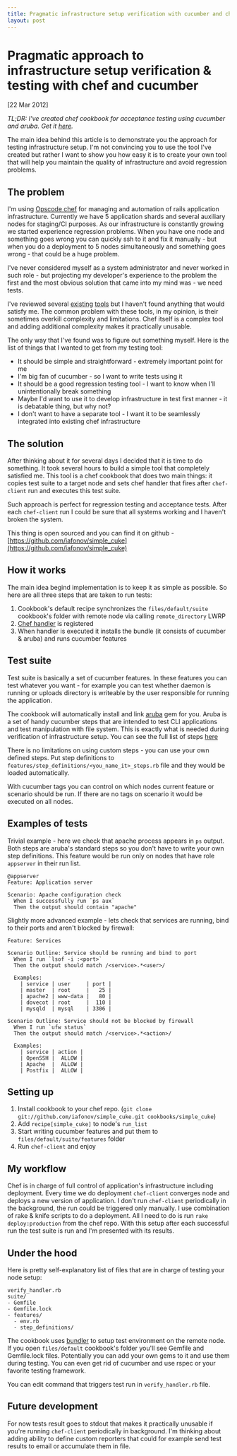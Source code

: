 ```yaml
---
title: Pragmatic infrastructure setup verification with cucumber and chef
layout: post
---
```


# Pragmatic approach to infrastructure setup verification & testing with chef and cucumber

<div class="date">[22 Mar 2012]</div>

*TL;DR: I've created chef cookbook for acceptance testing using cucumber and aruba. Get it [here](https://github.com/iafonov/simple_cuke).*

The main idea behind this article is to demonstrate you the approach for testing infrastructure setup. I'm not convincing you to use the tool I've created but rather I want to show you how easy it is to create your own tool that will help you maintain the quality of infrastructure and avoid regression problems.

## The problem

I'm using [Opscode chef](http://www.opscode.com/chef/) for managing and automation of rails application infrastructure. Currently we have 5 application shards and several auxiliary nodes for staging/CI purposes. As our infrastructure is constantly growing we started experience regression problems. When you have one node and something goes wrong you can quickly ssh to it and fix it manually - but when you do a deployment to 5 nodes simultaneously and something goes wrong - that could be a huge problem.

I've never considered myself as a system administrator and never worked in such role - but projecting my developer's experience to the problem the first and the most obvious solution that came into my mind was - we need tests.

I've reviewed several [existing](https://github.com/Atalanta/cucumber-chef) [tools](https://github.com/hedgehog/cuken) but I haven't found anything that would satisfy me. The common problem with these tools, in my opinion, is their sometimes overkill complexity and limitations. Chef itself is a complex tool and adding additional complexity makes it practically unusable.

The only way that I've found was to figure out something myself. Here is the list of things that I wanted to get from my testing tool:

* It should be simple and straightforward - extremely important point for me
* I'm big fan of cucumber - so I want to write tests using it
* It should be a good regression testing tool - I want to know when I'll unintentionally break something
* Maybe I'd want to use it to develop infrastructure in test first manner - it is debatable thing, but why not?
* I don't want to have a separate tool - I want it to be seamlessly integrated into existing chef infrastructure

## The solution

After thinking about it for several days I decided that it is time to do something. It took several hours to build a simple tool that completely satisfied me. This tool is a chef cookbook that does two main things: it copies test suite to a target node and sets chef handler that fires after `chef-client` run and executes this test suite.

Such approach is perfect for regression testing and acceptance tests. After each `chef-client` run I could be sure that all systems working and I haven't broken the system.

This thing is open sourced and you can find it on github - [https://github.com/iafonov/simple_cuke](https://github.com/iafonov/simple_cuke)

## How it works

The main idea begind implementation is to keep it as simple as possible. So here are all three steps that are taken to run tests:

1. Cookbook's default recipe synchronizes the `files/default/suite` cookbook's folder with remote node via calling `remote_directory` LWRP
2. [Chef handler](http://wiki.opscode.com/display/chef/Exception+and+Report+Handlers) is registered
3. When handler is executed it installs the bundle (it consists of cucumber & aruba) and runs cucumber features

## Test suite

Test suite is basically a set of cucumber features. In these features you can test whatever you want - for example you can test whether daemon is running or uploads directory is writeable by the user responsible for running the application.

The cookbook will automatically install and link [aruba](https://github.com/cucumber/aruba/) gem for you. Aruba is a set of handy cucumber steps that are intended to test CLI applications and test manipulation with file system. This is exactly what is needed during verification of infrastructure setup. You can see the full list of steps [here](https://github.com/cucumber/aruba/blob/master/lib/aruba/cucumber.rb)

There is no limitations on using custom steps - you can use your own defined steps. Put step definitions to `features/step_definitions/<you_name_it>_steps.rb` file and they would be loaded automatically. 

With cucumber tags you can control on which nodes current feature or scenario should be run. If there are no tags on scenario it would be executed on all nodes.

## Examples of tests

Trivial example - here we check that apache process appears in `ps` output. Both steps are aruba's standard steps so you don't have to write your own step definitions. This feature would be run only on nodes that have role `appserver` in their run list.

    @appserver
    Feature: Application server

    Scenario: Apache configuration check
      When I successfully run `ps aux`
      Then the output should contain "apache"

Slightly more advanced example - lets check that services are running, bind to their ports and aren't blocked by firewall:

    Feature: Services

    Scenario Outline: Service should be running and bind to port
      When I run `lsof -i :<port>`
      Then the output should match /<service>.*<user>/

      Examples:
        | service | user     | port |
        | master  | root     |   25 |
        | apache2 | www-data |   80 |
        | dovecot | root     |  110 |
        | mysqld  | mysql    | 3306 |

    Scenario Outline: Service should not be blocked by firewall
      When I run `ufw status`
      Then the output should match /<service>.*<action>/

      Examples:
        | service | action |
        | OpenSSH |  ALLOW |
        | Apache  |  ALLOW |
        | Postfix |  ALLOW |

## Setting up

1. Install cookbook to your chef repo. (`git clone git://github.com/iafonov/simple_cuke.git cookbooks/simple_cuke`)
2. Add `recipe[simple_cuke]` to node's `run_list`
3. Start writing cucumber features and put them to `files/default/suite/features` folder
4. Run `chef-client` and enjoy

## My workflow

Chef is in charge of full control of application's infrastructure including deployment. Every time we do deployment `chef-client` converges node and deploys a new version of application. I don't run `chef-client` periodically in the background, the run could be triggered only manually. I use combination of rake & knife scripts to do a deployment. All I need to do is run `rake deploy:production` from the chef repo. With this setup after each successful run the test suite is run and I'm presented with its results.

## Under the hood

Here is pretty self-explanatory list of files that are in charge of testing your node setup:

    verify_handler.rb
    suite/
    - Gemfile
    - Gemfile.lock
    - features/
      - env.rb
      - step_definitions/


The cookbook uses [bundler](http://gembundler.com/) to setup test environment on the remote node. If you open `files/default` cookbook's folder you'll see Gemfile and Gemfile.lock files. Potentially you can add your own gems to it and use them during testing. You can even get rid of cucumber and use rspec or your favorite testing framework.

You can edit command that triggers test run in `verify_handler.rb` file.

## Future development

For now tests result goes to stdout that makes it practically unusable if you're running `chef-client` periodically in background. I'm thinking about adding ability to define custom reporters that could for example send test results to email or accumulate them in file.

